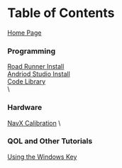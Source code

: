 # Table of Contents
[Home Page](https://potatzz.github.io/ms-robotics-resources.github.io/)
<br />
### Programming
[Road Runner Install](https://potatzz.github.io/ms-robotics-resources.github.io/code_setup.html)\
[Andriod Studio Install](https://potatzz.github.io/ms-robotics-resources.github.io/code_setup.html)\
[Code Library](https://potatzz.github.io/ms-robotics-resources.github.io/codelibrary.html)\
\
### Hardware
[NavX Calibration](https://potatzz.github.io/ms-robotics-resources.github.io/navx_calibration.html)
\
### QOL and Other Tutorials
[Using the Windows Key](https://potatzz.github.io/ms-robotics-resources.github.io/opening_software_with_windows_key.html)
